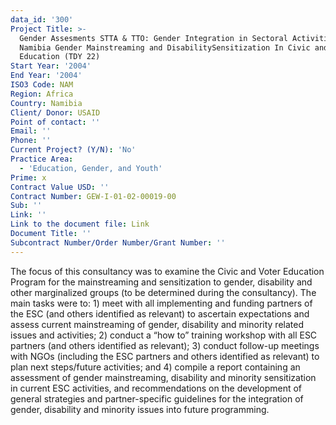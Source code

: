 ```yaml
---
data_id: '300'
Project Title: >-
  Gender Assesments STTA & TTO: Gender Integration in Sectoral Activities:
  Namibia Gender Mainstreaming and DisabilitySensitization In Civic and Voter
  Education (TDY 22)
Start Year: '2004'
End Year: '2004'
ISO3 Code: NAM
Region: Africa
Country: Namibia
Client/ Donor: USAID
Point of contact: ''
Email: ''
Phone: ''
Current Project? (Y/N): 'No'
Practice Area:
  - 'Education, Gender, and Youth'
Prime: x
Contract Value USD: ''
Contract Number: GEW-I-01-02-00019-00
Sub: ''
Link: ''
Link to the document file: Link
Document Title: ''
Subcontract Number/Order Number/Grant Number: ''
---
```

The focus of this consultancy was to examine the Civic and Voter Education Program for the mainstreaming and sensitization to gender, disability and other marginalized groups (to be determined during the consultancy). The main tasks were to: 1) meet with all implementing and funding partners of the ESC (and others identified as relevant) to ascertain expectations and assess current mainstreaming of gender, disability and minority related issues and activities; 2) conduct a “how to” training workshop with all ESC partners (and others identified as relevant); 3) conduct follow-up meetings with NGOs (including the ESC partners and others identified as relevant) to plan next steps/future activities; and 4) compile a report containing an assessment of gender mainstreaming, disability and minority sensitization in current ESC activities, and recommendations on the development of general strategies and partner-specific guidelines for the integration of gender, disability and minority issues into future programming.